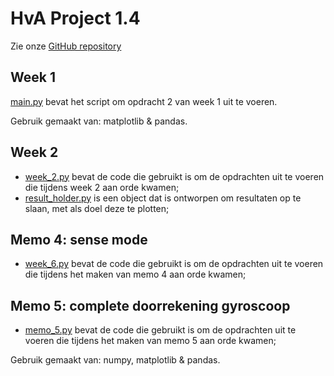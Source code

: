 # HvA Project 1.4
Zie onze [GitHub repository](https://github.com/Spraxs/hva_project_1_4)

## Week 1
[main.py](./week_1/main.py) bevat het script om opdracht 2 van week 1 uit te voeren.

Gebruik gemaakt van: matplotlib & pandas.

## Week 2
- [week_2.py](./week_2/week_2.py) bevat de code die gebruikt is om de opdrachten uit te voeren die tijdens week 2 aan orde kwamen;
- [result_holder.py](./week_2/result_holder.py) is een object dat is ontworpen om resultaten op te slaan, met als doel deze te plotten;

## Memo 4: sense mode
- [week_6.py](./week_6/week_6.py) bevat de code die gebruikt is om de opdrachten uit te voeren die tijdens het maken van memo 4 aan orde kwamen;

## Memo 5: complete doorrekening gyroscoop
- [memo_5.py](memo_5/memo_5.py) bevat de code die gebruikt is om de opdrachten uit te voeren die tijdens het maken van memo 5 aan orde kwamen;

Gebruik gemaakt van: numpy, matplotlib & pandas.
